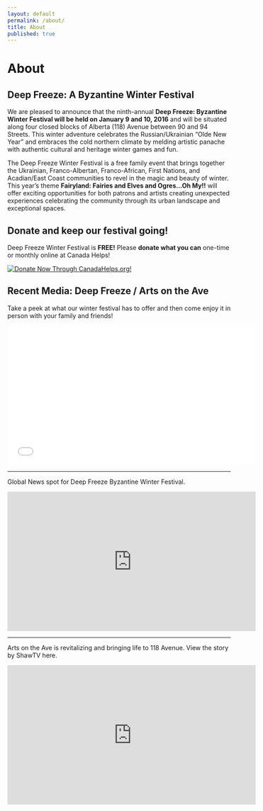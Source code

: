 ```yaml
---
layout: default
permalink: /about/
title: About
published: true
---
```







# About

## Deep Freeze: A Byzantine Winter Festival

We are pleased to announce that the ninth-annual **Deep Freeze: Byzantine Winter Festival will be held on January 9 and 10, 2016** and will be situated along four closed blocks of Alberta (118) Avenue between 90 and 94 Streets. This winter adventure celebrates the Russian/Ukrainian “Olde New Year” and embraces the cold northern climate by melding artistic panache with authentic cultural and heritage winter games and fun.

The Deep Freeze Winter Festival is a free family event that brings together the Ukrainian, Franco-Albertan, Franco-African, First Nations, and Acadian/East Coast communities to revel in the magic and beauty of winter. This year’s theme **Fairyland: Fairies and Elves and Ogres...Oh My!!** will offer exciting opportunities for both patrons and artists creating unexpected experiences celebrating the community through its urban landscape and exceptional spaces.

## Donate and keep our festival going!
Deep Freeze Winter Festival is **FREE!** Please **donate what you can** one-time or monthly online at Canada Helps! 

<A HREF="https://www.canadahelps.org/CharityProfilePage.aspx?CharityID=d109438"><IMG SRC="//www.canadahelps.org/image/DonateNowLink/en/Donate2.png" BORDER="0" ALT="Donate Now Through CanadaHelps.org!"/></A>

## Recent Media: Deep Freeze / Arts on the Ave

Take a peek at what our winter festival has to offer and then come enjoy it in person with your family and friends!

<iframe width="560" height="315" src="//www.youtube.com/embed/5l957U6WqRs" frameborder="0" allowfullscreen></iframe>

<hr>

Global News spot for Deep Freeze Byzantine Winter Festival. 

<iframe width="560" height="315" src="https://www.youtube.com/embed/AapRQ7g7dI4" frameborder="0" allowfullscreen></iframe>

<hr>

Arts on the Ave is revitalizing and bringing life to 118 Avenue. View the story by ShawTV here. 

<iframe width="560" height="315" src="https://www.youtube.com/embed/9dveEj2NnoI" frameborder="0" allowfullscreen></iframe>
